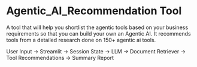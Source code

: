 # Agentic_AI_Recommendation Tool

A tool that will help you shortlist the agentic tools based on your business requirements so that you can build your own an Agentic AI.
It recommends tools from a detailed research done on 150+ agentic ai tools.

User Input → Streamlit → Session State → LLM → Document Retriever → Tool Recommendations → Summary Report
